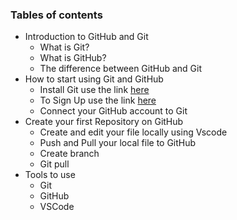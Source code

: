 ### Tables of contents
- Introduction to GitHub and Git
    - What is Git?
    - What is GitHub?
    - The difference between GitHub and Git
- How to start using Git and GitHub
    - Install Git use the link [here](https://git-scm.com/download)
    - To Sign Up use the link [here](https://github.com/)
    - Connect your GitHub account to Git
- Create your first Repository on GitHub
    - Create and edit your file locally using Vscode
    - Push and Pull your local file to GitHub
    - Create branch
    - Git pull
- Tools to use
    - Git
    - GitHub
    - VSCode
